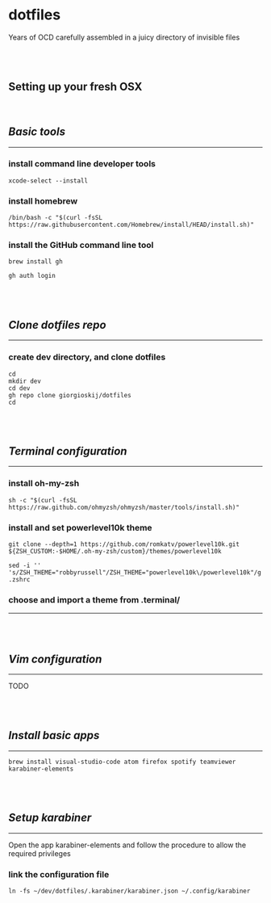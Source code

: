 # dotfiles
Years of OCD carefully assembled in a juicy directory of invisible files

<br/>
<br/>

## **Setting up your fresh OSX**

<br/>

## _Basic tools_
---

### install command line developer tools
```
xcode-select --install
```

### install homebrew
```
/bin/bash -c "$(curl -fsSL https://raw.githubusercontent.com/Homebrew/install/HEAD/install.sh)"
```

### install the GitHub command line tool
```
brew install gh

gh auth login
```

<br/>
<br/>

## _Clone dotfiles repo_
---

### create dev directory, and clone dotfiles
```
cd
mkdir dev
cd dev
gh repo clone giorgioskij/dotfiles
cd
```
<br/>
<br/>

## _Terminal configuration_
---


### install oh-my-zsh
```
sh -c "$(curl -fsSL https://raw.github.com/ohmyzsh/ohmyzsh/master/tools/install.sh)"
```
### install and set powerlevel10k theme
```
git clone --depth=1 https://github.com/romkatv/powerlevel10k.git ${ZSH_CUSTOM:-$HOME/.oh-my-zsh/custom}/themes/powerlevel10k

sed -i '' 's/ZSH_THEME="robbyrussell"/ZSH_THEME="powerlevel10k\/powerlevel10k"/g' .zshrc
```
### choose and import a theme from .terminal/  

---
<br/>
<br/>

## _Vim configuration_

---

TODO

<br/>
<br/>

## _Install basic apps_
---

```
brew install visual-studio-code atom firefox spotify teamviewer karabiner-elements
```

<br/>
<br/>

## _Setup karabiner_
---
Open the app karabiner-elements and follow the procedure to allow the required privileges

### link the configuration file
```
ln -fs ~/dev/dotfiles/.karabiner/karabiner.json ~/.config/karabiner
```



